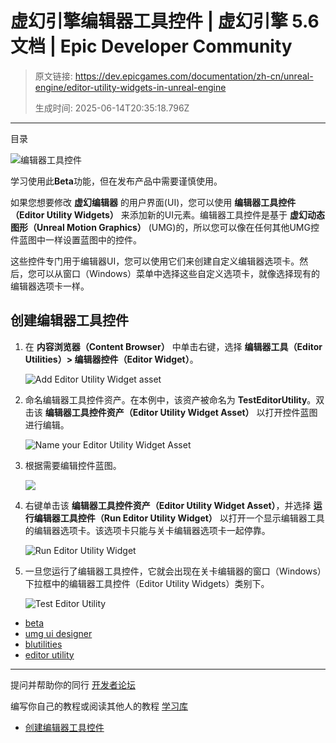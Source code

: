 # 虚幻引擎编辑器工具控件 | 虚幻引擎 5.6 文档 | Epic Developer Community

> 原文链接: https://dev.epicgames.com/documentation/zh-cn/unreal-engine/editor-utility-widgets-in-unreal-engine
> 
> 生成时间: 2025-06-14T20:35:18.796Z

---

目录

![编辑器工具控件](https://dev.epicgames.com/community/api/documentation/image/cf37bcb0-5e93-4825-883e-3f9f44e7fe5a?resizing_type=fill&width=1920&height=335)

学习使用此**Beta**功能，但在发布产品中需要谨慎使用。

如果您想要修改 **虚幻编辑器** 的用户界面(UI)，您可以使用 **编辑器工具控件（Editor Utility Widgets）** 来添加新的UI元素。编辑器工具控件是基于 **虚幻动态图形（Unreal Motion Graphics）** (UMG)的，所以您可以像在任何其他UMG控件蓝图中一样设置蓝图中的控件。

这些控件专门用于编辑器UI，您可以使用它们来创建自定义编辑器选项卡。然后，您可以从窗口（Windows）菜单中选择这些自定义选项卡，就像选择现有的编辑器选项卡一样。

## 创建编辑器工具控件

1.  在 **内容浏览器（Content Browser）** 中单击右键，选择 **编辑器工具（Editor Utilities）> 编辑器控件（Editor Widget）**。
    
    ![Add Editor Utility Widget asset](https://d1iv7db44yhgxn.cloudfront.net/documentation/images/83c52750-d78c-4d66-97ac-c796cdc2e0cc/ue5_1-01-add-asset.png "Add Editor Utility Widget asset")
2.  命名编辑器工具控件资产。在本例中，该资产被命名为 **TestEditorUtility**。双击该 **编辑器工具控件资产（Editor Utility Widget Asset）** 以打开控件蓝图进行编辑。
    
    ![Name your Editor Utility Widget Asset](https://d1iv7db44yhgxn.cloudfront.net/documentation/images/4e00f538-3557-4e6a-918c-681ff87d2c30/ue5_1-02-name-asset.png "Name your Editor Utility Widget Asset")
3.  根据需要编辑控件蓝图。
    
    [![](https://d1iv7db44yhgxn.cloudfront.net/documentation/images/297a17cb-f27c-402d-a439-3e4334d9cd28/ue5_1-03-edit-widget-blueprint.png)](https://d1iv7db44yhgxn.cloudfront.net/documentation/images/297a17cb-f27c-402d-a439-3e4334d9cd28/ue5_1-03-edit-widget-blueprint.png)
    
4.  右键单击该 **编辑器工具控件资产（Editor Utility Widget Asset）**，并选择 **运行编辑器工具控件（Run Editor Utility Widget）** 以打开一个显示编辑器工具的编辑器选项卡。该选项卡只能与关卡编辑器选项卡一起停靠。
    
    ![Run Editor Utility Widget](https://d1iv7db44yhgxn.cloudfront.net/documentation/images/1a5568b0-fe30-40f7-a9c7-e44584ce6213/ue5_1-04-run-editor-utility-widget.png "Run Editor Utility Widget")
5.  一旦您运行了编辑器工具控件，它就会出现在关卡编辑器的窗口（Windows）下拉框中的编辑器工具控件（Editor Utility Widgets）类别下。
    
    ![Test Editor Utility](https://d1iv7db44yhgxn.cloudfront.net/documentation/images/c54fb816-d553-4e0c-98f3-a861bd1c9343/ue5_1-05-enable-test.png "Test Editor Utility")

-   [beta](https://dev.epicgames.com/community/search?query=beta)
-   [umg ui designer](https://dev.epicgames.com/community/search?query=umg%20ui%20designer)
-   [blutilities](https://dev.epicgames.com/community/search?query=blutilities)
-   [editor utility](https://dev.epicgames.com/community/search?query=editor%20utility)

* * *

提问并帮助你的同行 [开发者论坛](https://forums.unrealengine.com/categories?tag=unreal-engine)

编写你自己的教程或阅读其他人的教程 [学习库](https://dev.epicgames.com/community/unreal-engine/learning)

-   [创建编辑器工具控件](/documentation/zh-cn/unreal-engine/editor-utility-widgets-in-unreal-engine#%E5%88%9B%E5%BB%BA%E7%BC%96%E8%BE%91%E5%99%A8%E5%B7%A5%E5%85%B7%E6%8E%A7%E4%BB%B6)